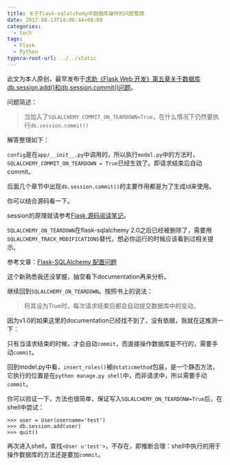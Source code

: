 ```yaml
---
title: 关于flask-sqlalchemy中数据库操作的问题整理
date: 2017-08-13T14:06:44+08:00
categories:
  - tech
tags:
  - Flask
  - Python
typora-root-url: ../../static
---
```


此文为本人原创，最早发布于[求助《Flask Web 开发》第五章关于数据库db.session.add()和db.session.commit()问题](http://cocode.cc/t/flask-web-db-session-add-db-session-commit/6867)。


问题简述：

> 当加入了`SQLALCHEMY_COMMIT_ON_TEARDOWN=True`，在什么情况下仍然要执行`db.session.commit()`

解答整理如下：

`config`是在`app/__init__.py`中调用的，所以执行`model.py`中的方法时，`SQLALCHEMY_COMMIT_ON_TEARDOWN = True`已经生效了。即请求结束后自动commit。

后面几个章节中出现`db.session.commit()`的主要作用都是为了生成id来使用。

你可以结合源码看一下。

session的原理就请参考[Flask 源码阅读笔记](http://blog.csdn.net/yueguanghaidao/article/details/40016235)。


`SQLALCHEMY_ON_TEARDOWN`在flask-sqlalchemy 2.0之后已经被删除了，需要用`SQLALCHEMY_TRACK_MODIFICATIONS`替代，想必你运行的时候应该看到过相关提示。

参考文章：[Flask-SQLAlchemy 配置问题](http://www.jianshu.com/p/70c892fab7af)

这个新熟悉我还没掌握，抽空看下documentation再来分析。

继续回到`SQLALCHEMY_ON_TEARDOWN`。按照书上的说法：

> 将其设为True时，每次请求结束后都会自动提交数据库中的变动。

因为v1.0的如果这里的documentation已经找不到了，没有依据，我就在这推测一下：

只有当请求结束的时候，才会自动`commit`，而直接操作数据库是不行的，需要手动`commit`。

回到model.py中看，`insert_roles()`被`@staticmethod`包装，是一个静态方法，它执行的位置是在`python manage.py shell`中，而非请求中，所以需要手动`commit`。

你可以验证一下，方法也很简单，保证写入`SQLALCHEMY_ON_TEARDONW=True`后，在shell中尝试：

    >>> user = User(username='test')
    >>> db.session.add(user)
    >>> quit()

再次进入shell，查找`<User u'test'>`，不存在，即推断合理：shell中执行的用于操作数据库的方法还是要加`commit`。
